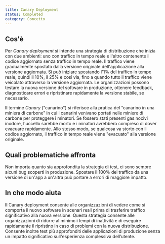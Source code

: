```yaml
---
title: Canary Deployment
status: Completed
category: Concetto
---
```


## Cos'è
Per _Canary deployment_ si intende una strategia di distribuzione che inizia con due ambienti: uno con traffico in tempo reale e l'altro contenente il codice aggiornato senza traffico in tempo reale. Il traffico viene gradualmente spostato dalla versione originale dell'applicazione alla versione aggiornata. Si può iniziare spostando l'1% del traffico in tempo reale, quindi il 10%, il 25% e così via, fino a quando tutto il traffico viene veicolato attraverso la versione aggiornata. Le organizzazioni possono testare la nuova versione del software in produzione, ottenere feedback, diagnosticare errori e ripristinare rapidamente la versione stabile, se necessario.

Il termine _Canary_ ("canarino") si riferisce alla pratica del "canarino in una miniera di carbone" in cui i canarini venivano portati nelle miniere di carbone per proteggere i minatori. Se fossero stati presenti gas nocivi inodore, l'uccello sarebbe morto e i minatori avrebbero compreso di dover evacuare rapidamente. Allo stesso modo, se qualcosa va storto con il codice aggiornato, il traffico in tempo reale viene "evacuato" alla versione originale.

## Quali problematiche affronta
Non importa quanto sia approfondita la strategia di test, ci sono sempre alcuni bug scoperti in produzione. Spostare il 100% del traffico da una versione di un'app a un'altra può portare a errori di maggiore impatto.

## In che modo aiuta
Il Canary deployment consente alle organizzazioni di vedere come si comporta il nuovo software in scenari reali prima di trasferire traffico significativo alla nuova versione. Questa strategia consente alle organizzazioni di ridurre al minimo i tempi di inattività e di eseguire rapidamente il ripristino in caso di problemi con la nuova distribuzione. Consente inoltre test più approfonditi delle applicazioni di produzione senza un impatto significativo sull'esperienza complessiva dell'utente.